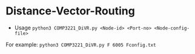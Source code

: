 # Distance-Vector-Routing

* Usage
`python3 COMP3221_DiVR.py <Node-id> <Port-no> <Node-config-file> `

For example:
`python3 COMP3221_DiVR.py F 6005 Fconfig.txt`
